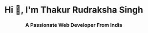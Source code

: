 <h1 align="center">Hi 👋, I'm Thakur Rudraksha Singh</h1>
<h3 align="center">A Passionate Web Developer From India</h3>
